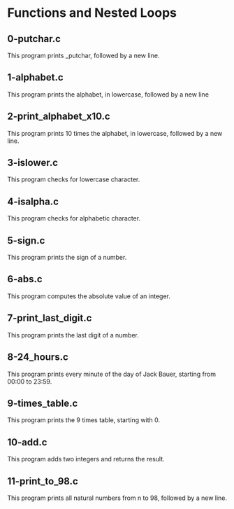 # Functions and Nested Loops

## 0-putchar.c

This program prints _putchar, followed by a new line.

## 1-alphabet.c

This program prints the alphabet, in lowercase, followed by a new line

## 2-print_alphabet_x10.c

This program prints 10 times the alphabet, in lowercase, followed by a new line.

## 3-islower.c

This program checks for lowercase character.

## 4-isalpha.c

This program checks for alphabetic character.

## 5-sign.c

This program prints the sign of a number.

## 6-abs.c

This program computes the absolute value of an integer.

## 7-print_last_digit.c

This program prints the last digit of a number.

## 8-24_hours.c

This program prints every minute of the day of Jack Bauer, starting from 00:00 to 23:59.

## 9-times_table.c

This program prints the 9 times table, starting with 0.

## 10-add.c

This program adds two integers and returns the result.

## 11-print_to_98.c

This program prints all natural numbers from n to 98, followed by a new line.


